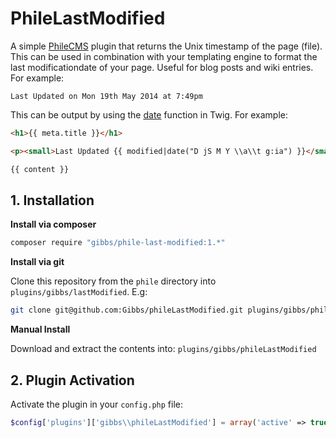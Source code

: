 PhileLastModified
=================

A simple [PhileCMS](https://github.com/PhileCMS/Phile) plugin that returns the 
Unix timestamp of the page (file). This can be used in combination with your 
templating engine to format the last modificationdate of your page. Useful for 
blog posts and wiki entries. For example:

```
Last Updated on Mon 19th May 2014 at 7:49pm
```

This can be output by using the 
[date](http://twig.sensiolabs.org/doc/filters/date.html) function in Twig.
For example:

```html
<h1>{{ meta.title }}</h1>

<p><small>Last Updated {{ modified|date("D jS M Y \\a\\t g:ia") }}</small></p>

{{ content }}
```

## 1. Installation

**Install via composer**

```bash
composer require "gibbs/phile-last-modified:1.*"
```

**Install via git**

Clone this repository from the ```phile``` directory into 
```plugins/gibbs/lastModified```. E.g:

```bash
git clone git@github.com:Gibbs/phileLastModified.git plugins/gibbs/phileLastModified
```

**Manual Install**

Download and extract the contents into: ```plugins/gibbs/phileLastModified```

## 2. Plugin Activation

Activate the plugin in your ```config.php``` file:

```php
$config['plugins']['gibbs\\phileLastModified'] = array('active' => true);
```
